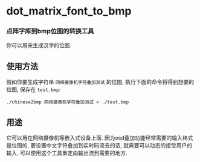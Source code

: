 # dot_matrix_font_to_bmp
### 点阵字库到bmp位图的转换工具


你可以用来生成汉字的位图.

## 使用方法

假如你要生成字符串 `网络摄像机字符叠加测试` 的位图, 执行下面的命令将得到想要的位图, 保存在 `test.bmp`:

    ./chinese2bmp 网络摄像机字符叠加测试 > ./test.bmp



##  用途
它可以用在网络摄像机等嵌入式设备上面. 因为osd叠加功能经常需要的输入格式是位图的, 要设置中文字符叠加到实时码流去的话, 就需要可以动态的接受用户的输入. 可以使用这个工具重定向输出流到需要的地方.
